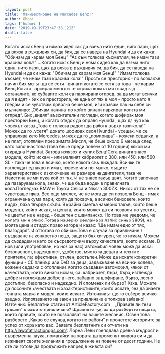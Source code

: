 ```yaml
---
layout: post
title: 'Манифестиране на Mercedes Benz!'
author: Ghost
tags: ['huawei']
date: '2019-09-19T23:47:38.121Z'
draft: false
---
```


Когато исках Бенц и нямах идея как да взема нито един, нито пари, щях да вляза в ръждивия си, да бия, да се наведа на Hyundai и да си кажа: "Обичам да карам моя Бенц!" "Аз съм толкова късметлия, че имам тази красива кола!" ...Когато исках Бенц и нямах идея как да взема нито един, нито пари, щях да вляза в ръждивия си, да бия, да се наведа на Hyundai и да си кажа: "Обичам да карам моя Бенц!" "Имам толкова късмет, че имам тази красива кола!" Просто се престорих - по всякакъв начин бих могъл да се сетя - винаги когато се сетя за това - че карам Бенц.Когато паркирах много и те скриха колата ми отзад зад останалите, но хубавите коли са паркирани отпред, за да могат всички да я видят - бих се престорила, че една от тях е моя - просто като я гледам и се чувствам доволна беше моя, или казвам пак на себе си мълчаливо: „Обичам начина, по който винаги паркират колата ми отпред“. Бих „видял“ възхитителни погледи, когато шофирах моя престорен Бенц, и когато отидох да оправя Hyundai, щях да чуя как човекът казва „Това е толкова радост да работя върху тази кола!“ Можех да го „усетя“, докато шофирах своя Hyundai - усещах, че се управлява като Mercedes, можех да го „помириша“ - кожени седалки, а не плат; отопляем през зимата.Мисля, че беше около 6 месеца след като започнах това (това беше преди повече от 10 години) някой ми открадна Hyundai. Затова излязох и купих Бенц!Сега винаги знаех модела, който искам - или малкият кабриолет с 380, или 450, или 560 SL - така че това е всичко, което някога съм виждал. Всички те изглеждат еднакво и имат, повече или по-малко, същите характеристики с изключение на размера на двигателя, така че Наистина не ми пука кой от тях. И не знаех какъв цвят. Когато започнах да пазарувам кола, знаех, че ще бъда воден в правилната кола.Погледнах BMW и Toyota Celica и Nissan 300ZX. Никой от тях не се чувстваше прав. Все още мислех, че не мога да си позволя Бенц - имах ограничена сума пари, която да похарча, а всички бензовете, които видях, бяха твърде скъпи. В крайна сметка намерих такъв, който беше моделът, който исках, и цената, която можех да си позволя, но усетих, че цветът не е наред - беше тен с шампанско. Но това ме уведоми, че колата ми е близо.Тогава намерих реклама за лапис синьо 380SL на моята цена и отидох право нагоре и казах: "Ще имам едно от тях, благодаря". И оттогава го обичам.Това е случай за привличане / създаване на конкретно нещо, защото бях сигурен, че го искам. Можем да създадем и като се съсредоточим върху качествата, които искаме. В нов (или употребяван, но нов за нас) автомобил човек може да иска: безопасност, надеждност, удобство, място за децата и техните приятели, газ ефективен, стилен, достъпен. Може да искате конкретни функции - CD плейър или DVD за деца, задвижване на всички колела, кожени седалки с отопление.Когато създавам автомобил, някои от качествата, които винаги искам, са: кабриолет, бърз, бърз, изглежда добре и изглеждам добре в него, забавно за шофиране, бързо, лесно достъпно, безопасно и надеждно. И споменах ли бързо? Хаха. Можете да посочите качествата и характеристиките, които искате, без да знаете точната марка и модел, които искате. Източникът ще го събере всичко заедно. Използването на закон за привличане е толкова забавно!Източник: Безплатни статии от ArticleFactory.com    „Правите ли тези грешки“ с вашето привличане? Щракнете тук, за да разберете нещата, които правите, които не позволяват на вашите желания. Освен това разберете „Какво се случва, когато не работи“ и прочетете историите за успех от хора като вас. Заявете безплатните си отчети на http://lawofattractiongps.com/. Лорна Леви преподава древна мъдрост и съвременна наука, помагайки на хората да променят живота си и да изживеят своите желания в продължение на повече от десет години. Не сте ли готови да продължите напред в живота си?
